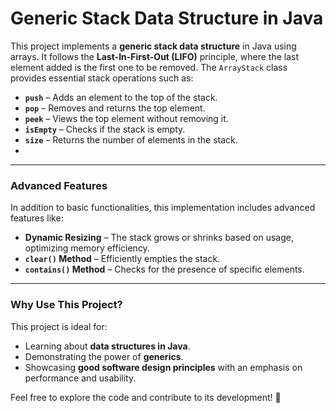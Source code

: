 # Generic Stack Data Structure in Java


This project implements a **generic stack data structure** in Java using arrays. It follows the **Last-In-First-Out (LIFO)** principle, where the last element added is the first one to be removed. The `ArrayStack` class provides essential stack operations such as:  

- **`push`** – Adds an element to the top of the stack.  
- **`pop`** – Removes and returns the top element.  
- **`peek`** – Views the top element without removing it.  
- **`isEmpty`** – Checks if the stack is empty.  
- **`size`** – Returns the number of elements in the stack.
- 

---

###  **Advanced Features**  
In addition to basic functionalities, this implementation includes advanced features like:  

- **Dynamic Resizing** – The stack grows or shrinks based on usage, optimizing memory efficiency.  
- **`clear()` Method** – Efficiently empties the stack.  
- **`contains()` Method** – Checks for the presence of specific elements.  

---

###  **Why Use This Project?**  
This project is ideal for:  
- Learning about **data structures in Java**.  
- Demonstrating the power of **generics**.  
- Showcasing **good software design principles** with an emphasis on performance and usability.  

Feel free to explore the code and contribute to its development! 🚀  
